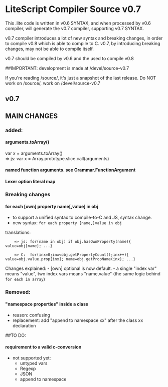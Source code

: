 LiteScript Compiler Source v0.7
===============================

This .lite code is written in v0.6 SYNTAX, and when processed by v0.6 compiler,
will generate the v0.7 compiler, supporting v0.7 SYNTAX. 

v0.7 compiler introduces a lot of new syntax and breaking changes, 
in order to compile v0.8 which is able to compile to C. 
v0.7, by introducing breaking changes, may not be able to compile itself.

v0.7 should be compiled by v0.6 and the used to compile v0.8

##IMPORTANT: development is made at /devel/source-v0.7

If you're reading /source/, it's just a snapshot of the last release.
Do NOT work on /source/, work on /devel/source-v0.7

v0.7 
----

## MAIN CHANGES

### added:

#### arguments.toArray()

var x = arguments.toArray()  
=> js:
  var x = Array.prototype.slice.call(arguments)

#### named function arguments. see Grammar.FunctionArgument

#### Lexer option literal map

### Breaking changes

#### for each [own] property name[,value] in obj

  - to support a unified syntax to compile-to-C and JS, syntax change.
  - new syntax: `for each property [name,]value in obj`

  translations:

        => js: for(name in obj) if obj.hasOwnProperty(name){ value=obj[name]; ...}

        => C:  for(inx=0;inx<obj.getPropertyCount();inx++){ value=obj.value.prop[inx]; name=obj.getPropName(inx); ...}
 
  Changes explained: 
    - [own] optional is now default.
    - a single "index var" means "value", two index vars means "name,value" 
      (the same logic behind `for each in array`)


### Removed:

#### "namespace properties" inside a class
  - reason: confusing
  - replacement: add "append to namespace xx" after the class xx declaration




##TO DO:

#### requirement to a valid c-conversion

- not supported yet:
    - untyped vars
    - Regexp
    - JSON
    - append to namespace

